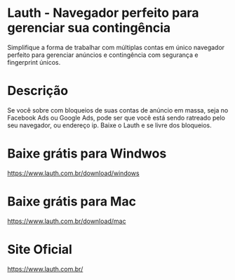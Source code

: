 # Lauth - Navegador perfeito para gerenciar sua contingência
Simplifique a forma de trabalhar com múltiplas contas em único navegador perfeito para gerenciar anúncios e contingência com segurança e fingerprint únicos.

# Descrição
Se você sobre com bloqueios de suas contas de anúncio em massa, seja no Facebook Ads ou Google Ads, pode ser que você está sendo ratreado pelo seu navegador, ou endereço ip. Baixe o Lauth e se livre dos bloqueios.

# Baixe grátis para Windwos
https://www.lauth.com.br/download/windows

# Baixe grátis para Mac
https://www.lauth.com.br/download/mac

# Site Oficial
https://www.lauth.com.br/
